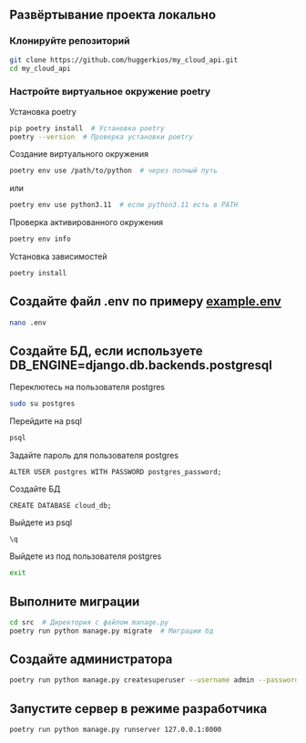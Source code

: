 ## Развёртывание проекта локально

### Клонируйте репозиторий
```bash
git clone https://github.com/huggerkios/my_cloud_api.git
cd my_cloud_api
```

### Настройте виртуальное окружение poetry
Установка poetry
```bash
pip poetry install  # Установка poetry
poetry --version  # Проверка установки poetry
```

Создание виртуального окружения
```bash
poetry env use /path/to/python  # через полный путь
```
или
```bash
poetry env use python3.11  # если python3.11 есть в PATH
```

Проверка активированного окружения
```bash
poetry env info
```

Установка зависимостей
```bash
poetry install
```

## Создайте файл .env по примеру [example.env](https://github.com/huggerkios/my_cloud_api/blob/main/src/example.env)
```bash
nano .env
```

## Создайте БД, если используете DB_ENGINE=django.db.backends.postgresql
Переклютесь на пользователя postgres
```bash
sudo su postgres
```

Перейдите на psql
```bash
psql
```

Задайте пароль для пользователя postgres
```psql
ALTER USER postgres WITH PASSWORD postgres_password;
```

Создайте БД
```psql
CREATE DATABASE cloud_db;
```

Выйдете из psql
```psql
\q
```

Выйдете из под пользователя postgres
```bash
exit
```

## Выполните миграции
```bash
cd src  # Директория с файлом manage.py
poetry run python manage.py migrate  # Миграции бд
```

## Создайте администратора
```bash
poetry run python manage.py createsuperuser --username admin --password 123
```

## Запустите сервер в режиме разработчика
```bash
poetry run python manage.py runserver 127.0.0.1:8000
```

